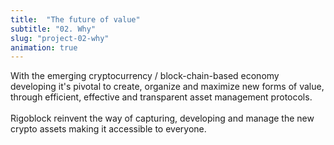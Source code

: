 ```yaml
---
title:  "The future of value"
subtitle: "02. Why"
slug: "project-02-why"
animation: true
---
```


With the emerging cryptocurrency / block-chain-based economy developing it's pivotal to create, organize and maximize new forms of value, through efficient, effective and transparent asset management protocols. 
&nbsp;  
&nbsp;  
Rigoblock reinvent the way of capturing, developing and manage the new crypto assets making it accessible to everyone.
